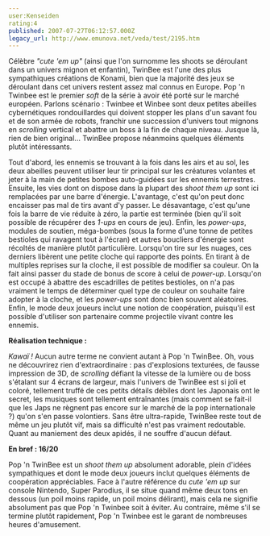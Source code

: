 ```yaml
---
user:Kenseiden
rating:4
published: 2007-07-27T06:12:57.000Z
legacy_url: http://www.emunova.net/veda/test/2195.htm
---
```

Célèbre _"cute 'em up"_ (ainsi que l'on surnomme les shoots se déroulant dans un univers mignon et enfantin), TwinBee est l'une des plus sympathiques créations de Konami, bien que la majorité des jeux se déroulant dans cet univers restent assez mal connus en Europe. Pop 'n Twinbee est le premier _soft_ de la série à avoir été porté sur le marché européen. Parlons scénario : Twinbee et Winbee sont deux petites abeilles cybernétiques rondouillardes qui doivent stopper les plans d'un savant fou et de son armée de robots, franchir une succession d'univers tout mignons en _scrolling_ vertical et abattre un boss à la fin de chaque niveau. Jusque là, rien de bien original... TwinBee propose néanmoins quelques éléments plutôt intéressants.  

  

Tout d'abord, les ennemis se trouvant à la fois dans les airs et au sol, les deux abeilles peuvent utiliser leur tir principal sur les créatures volantes et jeter à la main de petites bombes auto-guidées sur les ennemis terrestres. Ensuite, les vies dont on dispose dans la plupart des _shoot them up_ sont ici remplacées par une barre d'énergie. L'avantage, c'est qu'on peut donc encaisser pas mal de tirs avant d'y passer. Le désavantage, c'est qu'une fois la barre de vie réduite à zéro, la partie est terminée (bien qu'il soit possible de récupérer des _1-ups_ en cours de jeu). Enfin, les _power-ups_, modules de soutien, méga-bombes (sous la forme d'une tonne de petites bestioles qui ravagent tout à l'écran) et autres boucliers d'énergie sont récoltés de manière plutôt particulière. Lorsqu'on tire sur les nuages, ces derniers libèrent une petite cloche qui rapporte des points. En tirant à de multiples reprises sur la cloche, il est possible de modifier sa couleur. On la fait ainsi passer du stade de bonus de score à celui de _power-up_. Lorsqu'on est occupé à abattre des escadrilles de petites bestioles, on n'a pas vraiment le temps de déterminer quel type de couleur on souhaite faire adopter à la cloche, et les _power-ups_ sont donc bien souvent aléatoires. Enfin, le mode deux joueurs inclut une notion de coopération, puisqu'il est possible d'utiliser son partenaire comme projectile vivant contre les ennemis.  

  

**Réalisation technique :**   

_Kawaï !_ Aucun autre terme ne convient autant à Pop 'n TwinBee. Oh, vous ne découvrirez rien d'extraordinaire : pas d'explosions texturées, de fausse impression de 3D, de _scrolling_ défiant la vitesse de la lumière ou de boss s'étalant sur 4 écrans de largeur, mais l'univers de TwinBee est si joli et coloré, tellement truffé de ces petits détails débiles dont les Japonais ont le secret, les musiques sont tellement entraînantes (mais comment se fait-il que les Japs ne règnent pas encore sur le marché de la pop internationale ?) qu'on s'en passe volontiers. Sans être ultra-rapide, TwinBee reste tout de même un jeu plutôt vif, mais sa difficulté n'est pas vraiment redoutable. Quant au maniement des deux apidés, il ne souffre d'aucun défaut.  

  

**En bref : 16/20**   

Pop 'n TwinBee est un _shoot them up_ absolument adorable, plein d'idées sympathiques et dont le mode deux joueurs inclut quelques éléments de coopération appréciables. Face à l'autre référence du _cute 'em up_ sur console Nintendo, Super Parodius, il se situe quand même deux tons en dessous (un poil moins rapide, un poil moins délirant), mais cela ne signifie absolument pas que Pop 'n Twinbee soit à éviter. Au contraire, même s'il se termine plutôt rapidement, Pop 'n Twinbee est le garant de nombreuses heures d'amusement.